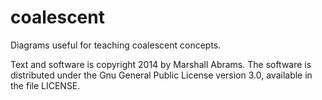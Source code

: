 # coalescent
Diagrams useful for teaching coalescent concepts.

Text and software is copyright 2014 by Marshall Abrams. The software is
distributed under the Gnu General Public License version 3.0, available
in the file LICENSE.

